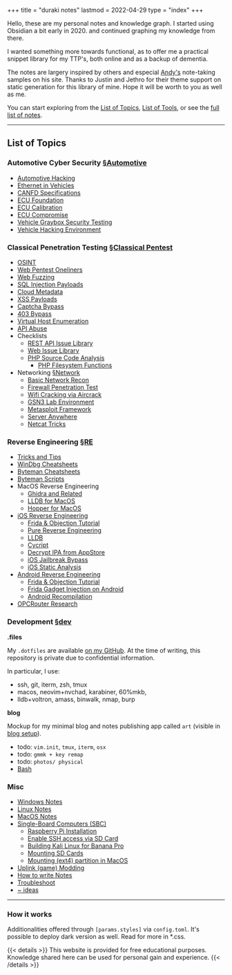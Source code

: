 +++
title = "duraki notes"
lastmod = 2022-04-29
type = "index"
+++

Hello, these are my personal notes and knowledge graph. I started using Obsidian
a bit early in 2020. and continued graphing my knowledge from there.

I wanted something more towards functional, as to offer me a practical snippet
library for my TTP's, both online and as a backup of dementia.

The notes are largery inspired by others and especial [Andy's](https://notes.andymatuschak.org) note-taking samples on his site. Thanks to Justin and Jethro for their theme support on static generation for this library of mine. Hope it will be worth to you as well as me.

You can start exploring from the [List of Topics](/list-of-topics), [List of Tools](/list-of-tools), or see the [full list of notes](/posts).


<!-- {{< content "/content/posts/list_of_topics.md" >}} -->
---

## List of Topics

### Automotive Cyber Security [§Automotive](/automotive)

* [Automotive Hacking](/automotive-hacking)
* [Ethernet in Vehicles](/ethernet-specifications)
* [CANFD Specifications](/canfd-specifications)
* [ECU Foundation](/ecu-foundations)
* [ECU Calibration](/ecu-calibration)
* [ECU Compromise](/how-to-compromise-ecu)
* [Vehicle Graybox Security Testing](/vehicle-graybox-security-testing) 
* [Vehicle Hacking Environment](/vehicle-hacking-environment)

### Classical Penetration Testing [§Classical Pentest](/classical)

* [OSINT](/osint)
* [Web Pentest Oneliners](/web-penetration-testing-oneliners)
* [Web Fuzzing](/web-fuzzing-technqiues)
* [SQL Injection Payloads](/sqli-payloads)
* [Cloud Metadata](/cloud-metadata)
* [XSS Payloads](/xss-payloads)
* [Captcha Bypass](/captcha-bypass-tricks)
* [403 Bypass](/bypass-403-on-nginx)
* [Virtual Host Enumeration](/vhost-enumeration)
* [API Abuse](/classical-api-abuse)
* Checklists
    * [REST API Issue Library](/api-penetration-test-checklist)
    * [Web Issue Library](/web-application-penetration-test-checklist)
    * [PHP Source Code Analysis](/php-source-code-analysis)
        * [PHP Filesystem Functions](/php-filesystem-functions)
* Networking [§Network](/network)
    * [Basic Network Recon](/network-recon)
    * [Firewall Penetration Test](/firewall-engagements)
    * [Wifi Cracking via Aircrack](/wifi-cracking-via-aircrack)
    * [GSN3 Lab Environment](/network-lab)
    * [Metasploit Framework](/metasploit-framework)
    * [Server Anywhere](/server-anywhere)
    * [Netcat Tricks](/netcat-tricks)

### Reverse Engineering [§RE](/re)

* [Tricks and Tips](/reverse-engineering-tricks-and-tips)
* [WinDbg Cheatsheets](/windbg-cheatsheets)
* [Byteman Cheatsheets](/byteman)
* [Byteman Scripts](/byteman-scripts)
* MacOS Reverse Engineering
    * [Ghidra and Related](/ghidra)
    * [LLDB for MacOS](/macho_lldb)
    * [Hopper for MacOS](/pure_reverse_engineering)
* [iOS Reverse Engineering](/ios-reverse-engineering)
    * [Frida & Objection Tutorial](/frida-objection-tutorial#ios-tutorial)
    * [Pure Reverse Engineering](/pure-reverse-engineering)
    * [LLDB](/lldb)
    * [Cycript](/cycript)
    * [Decrypt IPA from AppStore](/decrypt-ipa-from-appstore)
    * [iOS Jailbreak Bypass](/jailbreak-bypass)
    * [iOS Static Analysis](/ios-static-analysis)
* [Android Reverse Engineering](/android-reverse-engineering)
    * [Frida & Objection Tutorial](/frida-objection-tutorial#android-tutorial)
    * [Frida Gadget Injection on Android](/frida-gadget-injection)
    * [Android Recompilation](/android-recompilation)
* [OPCRouter Research](/opcrouter-research)

### Development [§dev](/dev)

**.files**

My `.dotfiles` are available [on my GitHub](https://github.com/duraki/dotfiles). At the time of writing, this repository is private due to confidential information.

In particular, I use:

* ssh, git, iterm, zsh, tmux
* macos, neovim+nvchad, karabiner, 60%mkb,
* lldb+voltron, amass, binwalk, nmap, burp

**blog**

Mockup for my minimal blog and notes publishing app called `art` (visible in [blog setup](/blog-setup)).

* todo: `vim.init`, `tmux`, `iterm`, `osx`
* todo: `gmmk + key remap`
* todo: `photos/ physical`
* [Bash](/bash-in-simple-words)

### Misc

* [Windows Notes](/windows-notes)
* [Linux Notes](/linux-notes)
* [MacOS Notes](/macos-notes)
* [Single-Board Computers (SBC)](/sbc-and-alternatives)
    * [Raspberry Pi Installation](/raspberry-pi-quick-guide)
    * [Enable SSH access via SD Card](/enable-ssh-on-raspbian-os)
    * [Building Kali Linux for Banana Pro](/building-kali-linux-for-banana-pro)
    * [Mounting SD Cards](/mounting-sd-cards)
    * [Mounting (ext4) partition in MacOS](/macos-notes)
* [Uplink (game) Modding](/uplink_modding)
* [How to write Notes](/how-to-write-notes)
* [Troubleshoot](/troubleshoot)
* [~ ideas](/~-ideas)

---

### How it works

Additionalities offered through `[params.styles]` via `config.toml`. It's
possible to deploy dark version as well. Read for more in *.css.

{{< details >}}
This website is provided for free educational purposes. Knowledge shared here can be used for personal gain and experience.
{{< /details >}}

